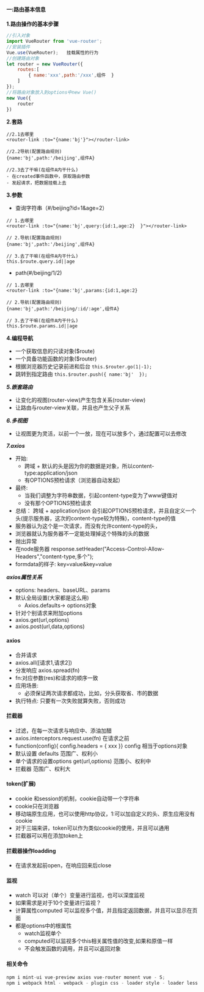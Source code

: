 #### 一:路由基本信息
**1.路由操作的基本步骤**
```javascript
//引入对象
import VueRouter from 'vue-router';
//安装插件
Vue.use(VueRouter);   挂载属性的行为
//创建路由对象
let router = new VueRouter({
    routes:[
        { name:'xxx',path:'/xxx',组件  }
    ]
});
//将路由对象放入到options中new Vue()
new Vue({
    router
})
```

**2.套路**     
```
//2.1去哪里
<router-link :to="{name:'bj'}"></router-link>

//2.2导航(配置路由规则) 
{name:'bj',path:'/beijing',组件A}

//2.3去了干嘛(在组件A内干什么)
- 在created事件函数中，获取路由参数
- 发起请求，把数据挂载上去  

```

**3.参数**      
+ 查询字符串（#/beijing?id=1&age=2）
```
// 1.去哪里 
<router-link :to="{name:'bj',query:{id:1,age:2}  }"></router-link>

// 2.导航(配置路由规则) 
{name:'bj',path:'/beijing',组件A} 

// 3.去了干嘛(在组件A内干什么)
this.$route.query.id||age
```

+ path(#/beijing/1/2)
```
// 1.去哪里
<router-link :to="{name:'bj',params:{id:1,age:2} 

// 2.导航(配置路由规则)
{name:'bj',path:'/beijing/:id/:age',组件A}

// 3.去了干嘛(在组件A内干什么)
this.$route.params.id||age
```

**4.编程导航**    
+ 一个获取信息的只读对象($route)
+ 一个具备功能函数的对象($router)
+ 根据浏览器历史记录前进和后台 `this.$router.go(1|-1);`
+ 跳转到指定路由  `this.$router.push({ name:'bj'  });` 

***5.嵌套路由***   
+ 让变化的视图(router-view)产生包含关系(router-view)
+ 让路由与router-view关联，并且也产生父子关系

***6.多视图***   
+ 让视图更为灵活，以前一个一放，现在可以放多个，通过配置可以去修改

***7.axios***  
+ 开始:
    + 跨域 + 默认的头是因为你的数据是对象，所以content-type:application/json
    + 有OPTIONS预检请求（浏览器自动发起）
+ 最终:
   + 当我们调整为字符串数据，引起content-type变为了www键值对
   + 没有那个OPTIONS预检请求
+ 总结： 跨域 + application/json 会引起OPTIONS预检请求，并且自定义一个头(提示服务器，这次的content-type较为特殊)，content-type的值
+ 服务器认为这个是一次请求，而没有允许content-type的头，
+ 浏览器就认为服务器不一定能处理掉这个特殊的头的数据
+ 抛出异常
+ 在node服务器 response.setHeader("Access-Control-Allow-Headers","content-type,多个");
+ formdata的样子:  key=value&key=value
    
***axios属性关系***
+ options: headers、baseURL、params
+ 默认全局设置(大家都是这么用)
    - Axios.defaults-> options对象
+ 针对个别请求来附加options
+ axios.get(url,options)
+ axios.post(url,data,options)

#### axios
+ 合并请求
+ axios.all([请求1,请求2])
+ 分发响应  axios.spread(fn)
+ fn:对应参数(res)和请求的顺序一致
+ 应用场景:
    - 必须保证两次请求都成功，比如，分头获取省、市的数据
+ 执行特点: 只要有一次失败就算失败，否则成功

#### 拦截器
+ 过滤，在每一次请求与响应中、添油加醋
+ axios.interceptors.request.use(fn)  在请求之前
+ function(config){ config.headers = { xxx }}   config 相当于options对象
+ 默认设置 defaults 范围广、权利小
+ 单个请求的设置options get(url,options)  范围小、权利中
+ 拦截器 范围广、权利大

#### token(扩展)
+ cookie 和session的机制，cookie自动带一个字符串
+ cookie只在浏览器
+ 移动端原生应用，也可以使用http协议，1:可以加自定义的头、原生应用没有cookie
+ 对于三端来讲，token可以作为类似cookie的使用，并且可以通用
+ 拦截器可以用在添加token上

#### 拦截器操作loadding
+ 在请求发起前open，在响应回来后close

#### 监视
+ watch 可以对（单个）变量进行监视，也可以深度监视
+ 如果需求是对于10个变量进行监视？
+ 计算属性computed 可以监视多个值，并且指定返回数据，并且可以显示在页面
+ 都是options中的根属性
    - watch监视单个
    - computed可以监视多个this相关属性值的改变,如果和原值一样
    - 不会触发函数的调用，并且可以返回对象

#### 相关命令

```javascript
npm i mint-ui vue-preview axios vue-router monent vue - S;
npm i webpack html - webpack - plugin css - loader style - loader less less - loader autoprefixer - loader babel - loader babel - core babel - preset - es2015 babel - plugin - transform - runtime url - loader file - loader vue - loader vue - template - compiler webpack-dev-server - D
```
